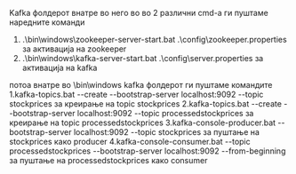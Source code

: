 Kafka фолдерот внатре во него во во 2 различни cmd-а ги пуштаме наредните команди
1. .\bin\windows\zookeeper-server-start.bat .\config\zookeeper.properties
за активација на zookeeper
2. .\bin\windows\kafka-server-start.bat .\config\server.properties
за активација на kafka

потоа внатре во \bin\windows kafka фолдерот ги пуштаме командите
1.kafka-topics.bat --create --bootstrap-server localhost:9092 --topic stockprices
за креирање на topic stockprices
2.kafka-topics.bat --create --bootstrap-server localhost:9092 --topic processedstockprices
за креирање на topic processedstockprices
3.kafka-console-producer.bat --bootstrap-server localhost:9092 --topic stockprices 
за пуштање на stockprices како producer
4.kafka-console-consumer.bat --topic processedstockprices --bootstrap-server localhost:9092 --from-beginning
за пуштање на processedstockprices како consumer

